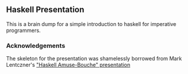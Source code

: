 ## Haskell Presentation

This is a brain dump for a simple introduction to haskell for imperative programmers.

### Acknowledgements

The skeleton for the presentation was shamelessly borrowed from Mark
Lentczner's ["Haskell Amuse-Bouche" presentation](https://github.com/mzero/haskell-amuse-bouche)
